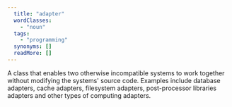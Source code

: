 ```yaml
---
  title: "adapter"
  wordClasses: 
    - "noun"
  tags: 
    - "programming"
  synonyms: []
  readMore: []
---
```

A class that enables two otherwise incompatible systems to work together without modifying the systems' source code. Examples include database adapters, cache adapters, filesystem adapters, post-processor libraries adapters and other types of computing adapters.
